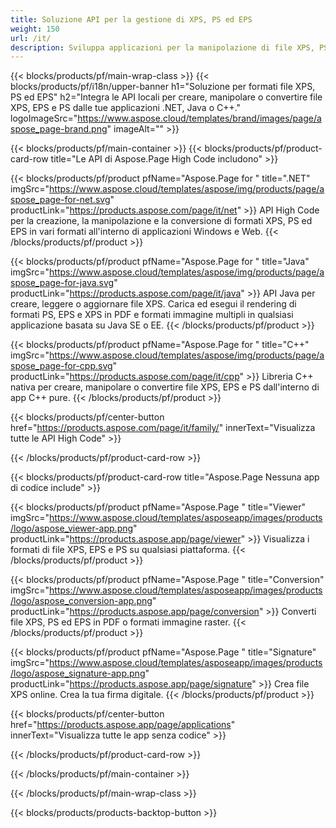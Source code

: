 ```yaml
---
title: Soluzione API per la gestione di XPS, PS ed EPS
weight: 150
url: /it/
description: Sviluppa applicazioni per la manipolazione di file XPS, PS ed EPS utilizzando le API on-premise o cloud oppure utilizza semplicemente app multipiattaforma per visualizzare, unire o convertire file XPS, PS ed EPS.
---
```



{{< blocks/products/pf/main-wrap-class >}}
{{< blocks/products/pf/i18n/upper-banner h1="Soluzione per formati file XPS, PS ed EPS" h2="Integra le API locali per creare, manipolare o convertire file XPS, EPS e PS dalle tue applicazioni .NET, Java o C++." logoImageSrc="https://www.aspose.cloud/templates/brand/images/page/aspose_page-brand.png" imageAlt="" >}}

{{< blocks/products/pf/main-container >}}
{{< blocks/products/pf/product-card-row title="Le API di Aspose.Page High Code includono" >}}

{{< blocks/products/pf/product pfName="Aspose.Page for " title=".NET" imgSrc="https://www.aspose.cloud/templates/aspose/img/products/page/aspose_page-for-net.svg" productLink="https://products.aspose.com/page/it/net" >}}
API High Code per la creazione, la manipolazione e la conversione di formati XPS, PS ed EPS in vari formati all'interno di applicazioni Windows e Web.
{{< /blocks/products/pf/product >}}

{{< blocks/products/pf/product pfName="Aspose.Page for " title="Java" imgSrc="https://www.aspose.cloud/templates/aspose/img/products/page/aspose_page-for-java.svg" productLink="https://products.aspose.com/page/it/java" >}}
API Java per creare, leggere o aggiornare file XPS. Carica ed esegui il rendering di formati PS, EPS e XPS in PDF e formati immagine multipli in qualsiasi applicazione basata su Java SE o EE.
{{< /blocks/products/pf/product >}}

{{< blocks/products/pf/product pfName="Aspose.Page for " title="C++" imgSrc="https://www.aspose.cloud/templates/aspose/img/products/page/aspose_page-for-cpp.svg" productLink="https://products.aspose.com/page/it/cpp" >}}
Libreria C++ nativa per creare, manipolare o convertire file XPS, EPS e PS dall'interno di app C++ pure.
{{< /blocks/products/pf/product >}}

{{< blocks/products/pf/center-button href="https://products.aspose.com/page/it/family/" innerText="Visualizza tutte le API High Code" >}}

{{< /blocks/products/pf/product-card-row >}}

{{< blocks/products/pf/product-card-row title="Aspose.Page Nessuna app di codice include" >}}

{{< blocks/products/pf/product pfName="Aspose.Page " title="Viewer" imgSrc="https://www.aspose.cloud/templates/asposeapp/images/products/logo/aspose_viewer-app.png" productLink="https://products.aspose.app/page/viewer" >}}
Visualizza i formati di file XPS, EPS e PS su qualsiasi piattaforma.
{{< /blocks/products/pf/product >}}

{{< blocks/products/pf/product pfName="Aspose.Page " title="Conversion" imgSrc="https://www.aspose.cloud/templates/asposeapp/images/products/logo/aspose_conversion-app.png" productLink="https://products.aspose.app/page/conversion" >}}
Converti file XPS, PS ed EPS in PDF o formati immagine raster.
{{< /blocks/products/pf/product >}}

{{< blocks/products/pf/product pfName="Aspose.Page " title="Signature" imgSrc="https://www.aspose.cloud/templates/asposeapp/images/products/logo/aspose_signature-app.png" productLink="https://products.aspose.app/page/signature" >}}
Crea file XPS online. Crea la tua firma digitale.
{{< /blocks/products/pf/product >}}

{{< blocks/products/pf/center-button href="https://products.aspose.app/page/applications" innerText="Visualizza tutte le app senza codice" >}}

{{< /blocks/products/pf/product-card-row >}}

{{< /blocks/products/pf/main-container >}}


{{< /blocks/products/pf/main-wrap-class >}}

{{< blocks/products/products-backtop-button >}}